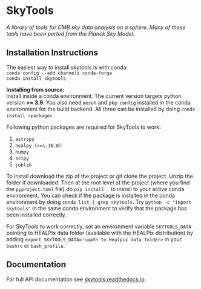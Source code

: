 # SkyTools

*A library of tools for CMB sky data analysis on a sphere. Many of these tools have been ported from the Planck Sky Model.*

Installation Instructions
-------------------------

The easiest way to install skytools is with conda:  
`conda config --add channels conda-forge`  
`conda install skytools`

**Installing from source:**  
Install inside a conda environment. The current version targets python version **>= 3.9**. You also need `meson` and `pkg-config` installed in the conda environment for the build backend. All three can be installed by doing `conda install <package>`.


Following python packages are required for SkyTools to work:  
1. `astropy`  
2. `healpy (>=1.16.0)`  
3. `numpy`  
4. `scipy`  
5. `joblib`  

To install download the zip of the project or git clone the project. Unzip the folder if downloaded. Then at the root level of the project (where you find the `pyproject.toml` file) do `pip install .` to install to your active conda environment. You can check if the package is installed in the conda environment by doing `conda list | grep skytools`. Try `python -c "import skytools"` in the same conda environment to verify that the package has been installed correctly. 

For SkyTools to work correctly, set an environment variable `SKYTOOLS_DATA` pointing to HEALPix data folder (available with the HEALPix distribution) by adding `export SKYTOOLS_DATA='<path to Healpix data folder>` in your `bashrc` or `bash_profile`.

Documentation
-------------
For full API documentation see [skytools.readthedocs.io](https://skytools.readthedocs.io/docs/index.html).
